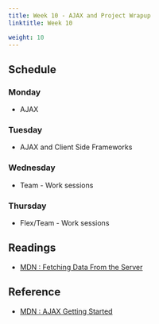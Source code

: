 ```yaml
---
title: Week 10 - AJAX and Project Wrapup
linktitle: Week 10

weight: 10
---
```


## Schedule

### Monday

* AJAX

### Tuesday

* AJAX and Client Side Frameworks

### Wednesday

* Team - Work sessions

### Thursday

* Flex/Team - Work sessions

## Readings

* [MDN : Fetching Data From the Server](https://developer.mozilla.org/en-US/docs/Learn/JavaScript/Client-side_web_APIs/Fetching_data)  

## Reference

* [MDN : AJAX Getting Started](https://developer.mozilla.org/en-US/docs/Web/Guide/AJAX/Getting_Started)
